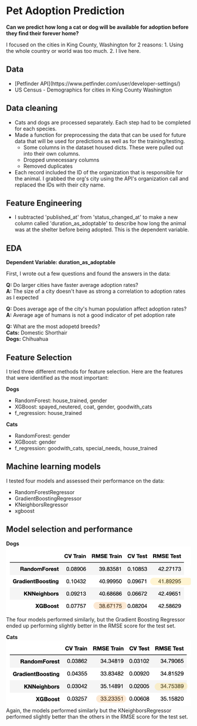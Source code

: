 # Pet Adoption Prediction
**Can we predict how long a cat or dog will be available for adoption before they find their forever home?**

I focused on the cities in King County, Washington for 2 reasons: 1. Using the whole country or world was too much. 2. I live here.

## Data

<ul>
    <li>[Petfinder API](https://www.petfinder.com/user/developer-settings/)</li>
    <li>US Census - Demographics for cities in King County Washington</li>
</ul>


## Data cleaning

<ul>
    <li>Cats and dogs are processed separately. Each step had to be completed for each species.</li>
    <li>Made a function for preprocessing the data that can be used for future data that will be used for predictions as well as for the training/testing.
        <ul>
            <li>Some columns in the dataset housed dicts. These were pulled out into their own columns.</li>
            <li>Dropped unnecessary columns</li>
            <li>Removed duplicates</li>
        </ul>
    </li>
    <li>Each record included the ID of the organization that is responsible for the animal. I grabbed the org's city using the API's organization call and replaced the IDs with their city name.</li>
</ul>

## Feature Engineering

<ul>
    <li>I subtracted 'published_at' from 'status_changed_at' to make a new column called 'duration_as_adoptable' to describe how long the animal was at the shelter before being adopted. This is the dependent variable.</li>
</ul>

## EDA

**Dependent Variable: duration_as_adoptable**

First, I wrote out a few questions and found the answers in the data:

**Q:** Do larger cities have faster average adoption rates?<br />
    **A:** The size of a city doesn't have as strong a correlation to adoption rates as I expected

**Q:** Does average age of the city's human population affect adoption rates?<br />
    **A:** Average age of humans is not a good indicator of pet adoption rate

**Q:** What are the most adopetd breeds?<br />
    **Cats:** Domestic Shorthair<br />
    **Dogs:** Chihuahua


## Feature Selection

I tried three different methods for feature selection. Here are the features that were identified as the most important:

**Dogs**
<ul>
    <li>RandomForest: house_trained, gender</li>
    <li>XGBoost: spayed_neutered, coat, gender, goodwith_cats</li>
    <li>f_regression: house_trained</li>    
</ul>

**Cats**
<ul>
    <li>RandomForest: gender</li>
    <li>XGBoost: gender</li>
    <li>f_regression: goodwith_cats, special_needs, house_trained</li>    
</ul>


## Machine learning models

I tested four models and assessed their performance on the data:
<ul>
    <li>RandomForestRegressor</li>
    <li>GradientBoostingRegressor</li>
    <li>KNeighborsRegressor</li>
    <li>xgboost</li>
</ul>

## Model selection and performance

**Dogs**
![Model Score Results for dogs](/assets/dogs_model-score-comparison.png)
The four models performed similarly, but the Gradient Boosting Regressor ended up performing slightly better in the RMSE score for the test set.

**Cats**
![Model Score Results for cats](/assets/cats_model-score-comparison.png)
Again, the models performed similarly but the KNeighborsRegressor performed slightly better than the others in the RMSE score for the test set.
